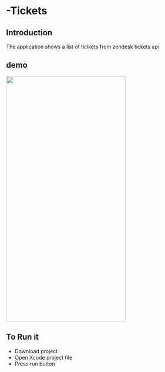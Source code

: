 # -Tickets

## Introduction
The application  shows a list of ticlkets from zendesk tickets api

## demo
<img src="http://hanabelete.com/tickets.png" width="325" height="667">

## To Run it
 * Download project 
 * Open Xcode project file
 * Press run button
 

